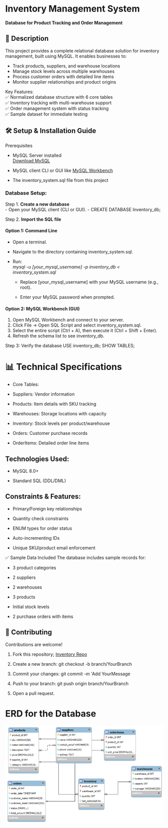 # Inventory Management System  
**Database for Product Tracking and Order Management**

## 📖 Description  
This project provides a complete relational database solution for inventory management, built using MySQL. It enables businesses to:  

- Track products, suppliers, and warehouse locations  
- Manage stock levels across multiple warehouses  
- Process customer orders with detailed line items  
- Monitor supplier relationships and product origins  

Key Features:  
✅ Normalized database structure with 6 core tables  
✅ Inventory tracking with multi-warehouse support  
✅ Order management system with status tracking  
✅ Sample dataset for immediate testing  

## 🛠️ Setup & Installation Guide
Prerequisites
- MySQL Server installed <br>[Download MySQL](https://dev.mysql.com/downloads/mysql)

- MySQL client CLI or GUI like [MySQL Workbench](https://www.mysql.com/products/workbench)

- The inventory_system.sql file from this project
 

### Database Setup:  
Step 1. **Create a new database**  
    - Open your MySQL client (CLI or GUI).
    - CREATE DATABASE Inventory_db;<br>
  
Step 2. **Import the SQL file**
#### Option 1: Command Line 
- Open a terminal.
- Navigate to the directory containing inventory_system.sql.
- Run:<br>
 *mysql -u [your_mysql_username] -p inventory_db < inventory_system.sql<br>*

  - Replace [your_mysql_username] with your MySQL username (e.g., root).

  - Enter your MySQL password when prompted.

#### Option 2: MySQL Workbench (GUI)
1. Open MySQL Workbench and connect to your server.
2. Click File → Open SQL Script and select inventory_system.sql.
3. Select the entire script (Ctrl + A), then execute it (Ctrl + Shift + Enter).
4. Refresh the schema list to see inventory_db.

Step 3: Verify the database
USE inventory_db;
SHOW TABLES;

# 📊 Technical Specifications
- Core Tables:

- Suppliers: Vendor information

- Products: Item details with SKU tracking

- Warehouses: Storage locations with capacity

- Inventory: Stock levels per product/warehouse

- Orders: Customer purchase records

- OrderItems: Detailed order line items

## Technologies Used:

- MySQL 8.0+

- Standard SQL (DDL/DML)

## Constraints & Features:

- Primary/Foreign key relationships

- Quantity check constraints

- ENUM types for order status

- Auto-incrementing IDs

- Unique SKU/product email enforcement

✅ Sample Data Included
The database includes sample records for:

- 3 product categories

- 2 suppliers

- 2 warehouses

- 3 products

- Initial stock levels

- 2 purchase orders with items

## 🤝 Contributing
Contributions are welcome! 

1. Fork this repository; 
[Inventory Repo](https://github.com/Nyandoya/db-wk-8-Nyandoya.git)

2. Create a new branch: git checkout -b branch/YourBranch
3. Commit your changes: git commit -m 'Add YourMessage
4. Push to your branch: git push origin branch/YourBranch
5. Open a pull request.

# ERD for the Database
![Inventory ERD](erd.png)


